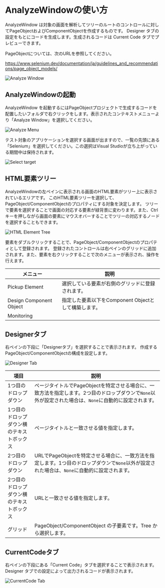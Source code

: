 # AnalyzeWindowの使い方

AnalyzeWindow は対象の画面を解析してツリーのルートのコントロールに対してPageObjectおよびComponentObjectを作成するものです。
Designer タブの設定をもとにコードを生成します。生成されるコードは Current Code タブでプレビューできます。

PageObjectについては、次のURLを参照してください。

https://www.selenium.dev/documentation/ja/guidelines_and_recommendations/page_object_models/

![Analyze Window](../img/analyzewindow_analyzewindow.png)

## AnalyzeWindowの起動

AnalyzeWindow を起動するにはPageObjectプロジェクトで生成するコードを配置したいフォルダで右クリックをします。表示されたコンテキストメニューより「Analyze Window」を選択してください。

![Analyze Menu](../img/analyzewindow_contextmenu.png)

テスト対象のアプリケーションを選択する画面が出ますので、一覧の先頭にある「Selenium」を選択してください。この選択はVisual Studioが立ち上がっている期間中は保持されます。

![Select target](../img/analyzewindow_select_target.png)

## HTML要素ツリー

AnalyzeWindowの左ペインに表示される画面のHTML要素がツリー上に表示されているエリアです。 このHTML要素ツリーを選択して、PageObject/ComponentObjectのプロパティにする対象を決定します。 ツリーで要素を選択することで画面の対応する要素が緑背景に変わります。また、Ctrlキーを押しながら画面の要素にマウスオバーすることでツリーの対応するノードを選択することもできます。

![HTML Element Tree](../img/analyzewindow_html_element_tree.png)

要素をダブルクリックすることで、PageObject/ComponentObjectのプロパティとして登録されます。 登録されたコントロールは右ペインのグリッドに追加されます。また、要素を右クリックすることで次のメニューが表示され、操作を行えます。

<!--TODO: Monitoringメニューの内容が不明-->

| メニュー | 説明 |
|--------|-----|
| Pickup Element| 選択している要素が右側のグリッドに登録されます。 |
| Design Component Object | 指定した要素以下をComponent Objectとして構築します。 |
| Monitoring |  |

## Designerタブ

右ペインの下段に「Designerタブ」を選択することで表示されます。 作成するPageObject/ComponentObjectの構成を設定します。

![Designer Tab](../img/analyzewindow_designer_tab.png)

| 項目 | 説明 |
|-----|-----|
| 1つ目のドロップダウン | ページタイトルでPageObjectを特定させる場合に、一致方法を指定します。2つ目のドロップダウンで`None`以外が設定された場合は、`None`に自動的に設定されます。  |
| 1つ目のドロップダウン横のテキストボックス | ページタイトルと一致させる値を指定します。 |
| 2つ目のドロップダウン | URLでPageObjectを特定させる場合に、一致方法を指定します。1つ目のドロップダウンで`None`以外が設定された場合は、`None`に自動的に設定されます。  |
| 2つ目のドロップダウン横のテキストボックス | URLと一致させる値を指定します。 |
| グリッド | PageObject/ComponentObject の子要素です。Tree から選択します。 |

## CurrentCodeタブ

右ペインの下段にある「Current Code」タブを選択することで表示されます。 Designer タブでの設定によって出力されるコードが表示されます。

![CurrentCode Tab](../img/analyzewindow_currentcode_tab.png)
